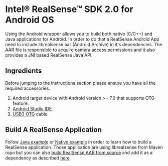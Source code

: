 # Intel&reg; RealSense&trade; SDK 2.0 for Android OS

Using the Android wrapper allows you to build both native (C/C++) and Java applications for Android.
In order to do that a RealSense Android App need to include librealsense.aar (Android Archive) in it's dependencies.
The AAR file is responsible to acquire camera access permissions and it also provides a JNI based RealSense Java API.

## Ingredients
Before jumping to the instructions section please ensure you have all the required accessories. 
1. Android target device with Android version >= 7.0 that supports OTG feature.
2. [Android Studio IDE](https://developer.android.com/studio).
3. [USB3 OTG](https://en.wikipedia.org/wiki/USB_On-The-Go) cable.

## Build A RealSense Application
Follow [Java example](examples/java_example/readme.md) or [Native example](examples/native_example/readme.md) in order to learn how to build a RealSense application.
Those application are using librealsense from Maven ropo but you can also [build RealSense AAR from source](./build_from_source.md) and add it as a dependency as described [here](https://developer.android.com/studio/projects/android-library#AddDependency)
